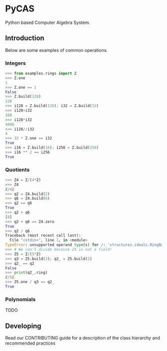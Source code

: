 # PyCAS

Python based Computer Algebra System.

## Introduction

Below are some examples of common operations.

### Integers

```python
>>> from examples.rings import Z
>>> Z.one
1
>>> Z.one == 1
False
>>> Z.build(128)
128
>>> i128 = Z.build(128); i32 = Z.build(32)
>>> i128+i32
160
>>> i128*i32
4096
>>> i128//i32
4
>>> 32 * Z.one == i32
True
>>> i16 = Z.build(16); i256 = Z.build(256)
>>> i16 ** 2 == i256
True
```

### Quotients

```python
>>> Z4 = Z/(4*Z)
>>> Z4
ℤ/4ℤ
>>> q2 = Z4.build(2)
>>> q6 = Z4.build(6)
>>> q2 == q6
True
>>> q2 + q6
[8]
>>> q2 + q6 == Z4.zero
True
>>> q2 / q6
Traceback (most recent call last):
  File "<stdin>", line 1, in <module>
TypeError: unsupported operand type(s) for /: 'structures.ideals.RingQuotient.Element' and 'structures.ideals.RingQuotient.Element'
>>> # We can't divide because Z4 is not a field!
>>> Z5 = Z/(5*Z)
>>> q3 = Z5.build(3); q2_ = Z5.build(2)
>>> q2_ == q2
False
>>> print(q2_.ring)
ℤ/5ℤ
>>> Z5.one / q3 == q2_
True
```

### Polynomials

TODO

## Developing

Read our CONTRIBUTING guide for a description of the class hierarchy and recommended practices
